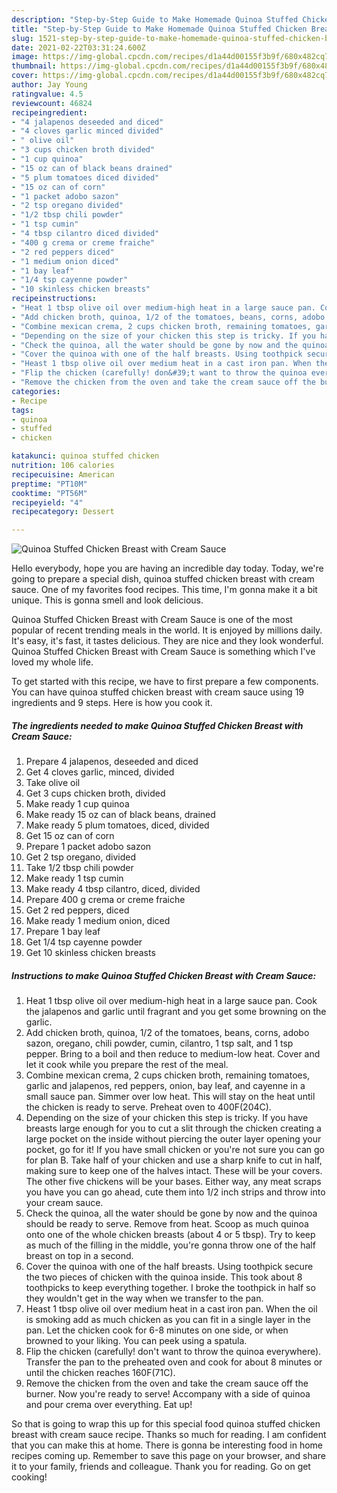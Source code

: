 ```yaml
---
description: "Step-by-Step Guide to Make Homemade Quinoa Stuffed Chicken Breast with Cream Sauce"
title: "Step-by-Step Guide to Make Homemade Quinoa Stuffed Chicken Breast with Cream Sauce"
slug: 1521-step-by-step-guide-to-make-homemade-quinoa-stuffed-chicken-breast-with-cream-sauce
date: 2021-02-22T03:31:24.600Z
image: https://img-global.cpcdn.com/recipes/d1a44d00155f3b9f/680x482cq70/quinoa-stuffed-chicken-breast-with-cream-sauce-recipe-main-photo.jpg
thumbnail: https://img-global.cpcdn.com/recipes/d1a44d00155f3b9f/680x482cq70/quinoa-stuffed-chicken-breast-with-cream-sauce-recipe-main-photo.jpg
cover: https://img-global.cpcdn.com/recipes/d1a44d00155f3b9f/680x482cq70/quinoa-stuffed-chicken-breast-with-cream-sauce-recipe-main-photo.jpg
author: Jay Young
ratingvalue: 4.5
reviewcount: 46824
recipeingredient:
- "4 jalapenos deseeded and diced"
- "4 cloves garlic minced divided"
- " olive oil"
- "3 cups chicken broth divided"
- "1 cup quinoa"
- "15 oz can of black beans drained"
- "5 plum tomatoes diced divided"
- "15 oz can of corn"
- "1 packet adobo sazon"
- "2 tsp oregano divided"
- "1/2 tbsp chili powder"
- "1 tsp cumin"
- "4 tbsp cilantro diced divided"
- "400 g crema or creme fraiche"
- "2 red peppers diced"
- "1 medium onion diced"
- "1 bay leaf"
- "1/4 tsp cayenne powder"
- "10 skinless chicken breasts"
recipeinstructions:
- "Heat 1 tbsp olive oil over medium-high heat in a large sauce pan. Cook the jalapenos and garlic until fragrant and you get some browning on the garlic."
- "Add chicken broth, quinoa, 1/2 of the tomatoes, beans, corns, adobo sazon, oregano, chili powder, cumin, cilantro, 1 tsp salt, and 1 tsp pepper. Bring to a boil and then reduce to medium-low heat. Cover and let it cook while you prepare the rest of the meal."
- "Combine mexican crema, 2 cups chicken broth, remaining tomatoes, garlic and jalapenos, red peppers, onion, bay leaf, and cayenne in a small sauce pan. Simmer over low heat. This will stay on the heat until the chicken is ready to serve. Preheat oven to 400F(204C)."
- "Depending on the size of your chicken this step is tricky. If you have breasts large enough for you to cut a slit through the chicken creating a large pocket on the inside without piercing the outer layer opening your pocket, go for it! If you have small chicken or you&#39;re not sure you can go for plan B. Take half of your chicken and use a sharp knife to cut in half, making sure to keep one of the halves intact. These will be your covers. The other five chickens will be your bases. Either way, any meat scraps you have you can go ahead, cute them into 1/2 inch strips and throw into your cream sauce."
- "Check the quinoa, all the water should be gone by now and the quinoa should be ready to serve. Remove from heat. Scoop as much quinoa onto one of the whole chicken breasts (about 4 or 5 tbsp). Try to keep as much of the filling in the middle, you&#39;re gonna throw one of the half breast on top in a second."
- "Cover the quinoa with one of the half breasts. Using toothpick secure the two pieces of chicken with the quinoa inside. This took about 8 toothpicks to keep everything together. I broke the toothpick in half so they wouldn&#39;t get in the way when we transfer to the pan."
- "Heast 1 tbsp olive oil over medium heat in a cast iron pan. When the oil is smoking add as much chicken as you can fit in a single layer in the pan. Let the chicken cook for 6-8 minutes on one side, or when browned to your liking. You can peek using a spatula."
- "Flip the chicken (carefully! don&#39;t want to throw the quinoa everywhere). Transfer the pan to the preheated oven and cook for about 8 minutes or until the chicken reaches 160F(71C)."
- "Remove the chicken from the oven and take the cream sauce off the burner. Now you&#39;re ready to serve! Accompany with a side of quinoa and pour crema over everything. Eat up!"
categories:
- Recipe
tags:
- quinoa
- stuffed
- chicken

katakunci: quinoa stuffed chicken 
nutrition: 106 calories
recipecuisine: American
preptime: "PT10M"
cooktime: "PT56M"
recipeyield: "4"
recipecategory: Dessert

---
```



![Quinoa Stuffed Chicken Breast with Cream Sauce](https://img-global.cpcdn.com/recipes/d1a44d00155f3b9f/680x482cq70/quinoa-stuffed-chicken-breast-with-cream-sauce-recipe-main-photo.jpg)

Hello everybody, hope you are having an incredible day today. Today, we're going to prepare a special dish, quinoa stuffed chicken breast with cream sauce. One of my favorites food recipes. This time, I'm gonna make it a bit unique. This is gonna smell and look delicious.

Quinoa Stuffed Chicken Breast with Cream Sauce is one of the most popular of recent trending meals in the world. It is enjoyed by millions daily. It's easy, it's fast, it tastes delicious. They are nice and they look wonderful. Quinoa Stuffed Chicken Breast with Cream Sauce is something which I've loved my whole life.




To get started with this recipe, we have to first prepare a few components. You can have quinoa stuffed chicken breast with cream sauce using 19 ingredients and 9 steps. Here is how you cook it.

<!--inarticleads1-->

##### The ingredients needed to make Quinoa Stuffed Chicken Breast with Cream Sauce:

1. Prepare 4 jalapenos, deseeded and diced
1. Get 4 cloves garlic, minced, divided
1. Take  olive oil
1. Get 3 cups chicken broth, divided
1. Make ready 1 cup quinoa
1. Make ready 15 oz can of black beans, drained
1. Make ready 5 plum tomatoes, diced, divided
1. Get 15 oz can of corn
1. Prepare 1 packet adobo sazon
1. Get 2 tsp oregano, divided
1. Take 1/2 tbsp chili powder
1. Make ready 1 tsp cumin
1. Make ready 4 tbsp cilantro, diced, divided
1. Prepare 400 g crema or creme fraiche
1. Get 2 red peppers, diced
1. Make ready 1 medium onion, diced
1. Prepare 1 bay leaf
1. Get 1/4 tsp cayenne powder
1. Get 10 skinless chicken breasts




<!--inarticleads2-->

##### Instructions to make Quinoa Stuffed Chicken Breast with Cream Sauce:

1. Heat 1 tbsp olive oil over medium-high heat in a large sauce pan. Cook the jalapenos and garlic until fragrant and you get some browning on the garlic.
1. Add chicken broth, quinoa, 1/2 of the tomatoes, beans, corns, adobo sazon, oregano, chili powder, cumin, cilantro, 1 tsp salt, and 1 tsp pepper. Bring to a boil and then reduce to medium-low heat. Cover and let it cook while you prepare the rest of the meal.
1. Combine mexican crema, 2 cups chicken broth, remaining tomatoes, garlic and jalapenos, red peppers, onion, bay leaf, and cayenne in a small sauce pan. Simmer over low heat. This will stay on the heat until the chicken is ready to serve. Preheat oven to 400F(204C).
1. Depending on the size of your chicken this step is tricky. If you have breasts large enough for you to cut a slit through the chicken creating a large pocket on the inside without piercing the outer layer opening your pocket, go for it! If you have small chicken or you&#39;re not sure you can go for plan B. Take half of your chicken and use a sharp knife to cut in half, making sure to keep one of the halves intact. These will be your covers. The other five chickens will be your bases. Either way, any meat scraps you have you can go ahead, cute them into 1/2 inch strips and throw into your cream sauce.
1. Check the quinoa, all the water should be gone by now and the quinoa should be ready to serve. Remove from heat. Scoop as much quinoa onto one of the whole chicken breasts (about 4 or 5 tbsp). Try to keep as much of the filling in the middle, you&#39;re gonna throw one of the half breast on top in a second.
1. Cover the quinoa with one of the half breasts. Using toothpick secure the two pieces of chicken with the quinoa inside. This took about 8 toothpicks to keep everything together. I broke the toothpick in half so they wouldn&#39;t get in the way when we transfer to the pan.
1. Heast 1 tbsp olive oil over medium heat in a cast iron pan. When the oil is smoking add as much chicken as you can fit in a single layer in the pan. Let the chicken cook for 6-8 minutes on one side, or when browned to your liking. You can peek using a spatula.
1. Flip the chicken (carefully! don&#39;t want to throw the quinoa everywhere). Transfer the pan to the preheated oven and cook for about 8 minutes or until the chicken reaches 160F(71C).
1. Remove the chicken from the oven and take the cream sauce off the burner. Now you&#39;re ready to serve! Accompany with a side of quinoa and pour crema over everything. Eat up!




So that is going to wrap this up for this special food quinoa stuffed chicken breast with cream sauce recipe. Thanks so much for reading. I am confident that you can make this at home. There is gonna be interesting food in home recipes coming up. Remember to save this page on your browser, and share it to your family, friends and colleague. Thank you for reading. Go on get cooking!

